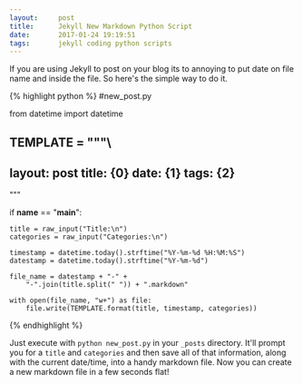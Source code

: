 ```yaml
---
layout:     post
title:      Jekyll New Markdown Python Script
date:       2017-01-24 19:19:51
tags:       jekyll coding python scripts
---
```



If you are using Jekyll to post on your blog its to annoying to put date on file name and inside the file. So here's the simple way to do it. 
<!--break-->

{% highlight python %}
#new_post.py

from datetime import datetime

TEMPLATE = """\
---
layout:     post
title:      {0}
date:       {1}
tags:       {2}
---

"""

if __name__ == "__main__":

    title = raw_input("Title:\n")
    categories = raw_input("Categories:\n")

    timestamp = datetime.today().strftime("%Y-%m-%d %H:%M:%S")
    datestamp = datetime.today().strftime("%Y-%m-%d")

    file_name = datestamp + "-" + 
        "-".join(title.split(" ")) + ".markdown"
    
    with open(file_name, "w+") as file:
        file.write(TEMPLATE.format(title, timestamp, categories))
{% endhighlight %}

Just execute with `python new_post.py` in your `_posts` directory. It'll prompt you for a `title` and `categories` and then save all of that information, along with the current date/time, into a handy markdown file. Now you can create a new markdown file in a few seconds flat!